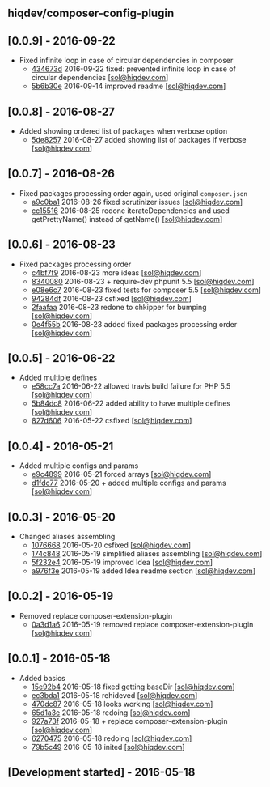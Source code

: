 hiqdev/composer-config-plugin
-----------------------------

## [0.0.9] - 2016-09-22

- Fixed infinite loop in case of circular dependencies in composer
    - [434673d] 2016-09-22 fixed: prevented infinite loop in case of circular dependencies [sol@hiqdev.com]
    - [5b6b30e] 2016-09-14 improved readme [sol@hiqdev.com]

## [0.0.8] - 2016-08-27

- Added showing ordered list of packages when verbose option
    - [5de8257] 2016-08-27 added showing list of packages if verbose [sol@hiqdev.com]

## [0.0.7] - 2016-08-26

- Fixed packages processing order again, used original `composer.json`
    - [a9c0ba1] 2016-08-26 fixed scrutinizer issues [sol@hiqdev.com]
    - [cc15516] 2016-08-25 redone iterateDependencies and used getPrettyName() instead of getName() [sol@hiqdev.com]

## [0.0.6] - 2016-08-23

- Fixed packages processing order
    - [c4bf7f9] 2016-08-23 more ideas [sol@hiqdev.com]
    - [8340080] 2016-08-23 + require-dev phpunit 5.5 [sol@hiqdev.com]
    - [e08e6c7] 2016-08-23 fixed tests for composer 5.5 [sol@hiqdev.com]
    - [94284df] 2016-08-23 csfixed [sol@hiqdev.com]
    - [2faafaa] 2016-08-23 redone to chkipper for bumping [sol@hiqdev.com]
    - [0e4f55b] 2016-08-23 added fixed packages processing order [sol@hiqdev.com]

## [0.0.5] - 2016-06-22

- Added multiple defines
    - [e58cc7a] 2016-06-22 allowed travis build failure for PHP 5.5 [sol@hiqdev.com]
    - [5b84dc8] 2016-06-22 added ability to have multiple defines [sol@hiqdev.com]
    - [827d606] 2016-05-22 csfixed [sol@hiqdev.com]

## [0.0.4] - 2016-05-21

- Added multiple configs and params
    - [e9c4899] 2016-05-21 forced arrays [sol@hiqdev.com]
    - [d1fdc77] 2016-05-20 + added multiple configs and params [sol@hiqdev.com]

## [0.0.3] - 2016-05-20

- Changed aliases assembling
    - [1076668] 2016-05-20 csfixed [sol@hiqdev.com]
    - [174c848] 2016-05-19 simplified aliases assembling [sol@hiqdev.com]
    - [5f232e4] 2016-05-19 improved Idea [sol@hiqdev.com]
    - [a976f3e] 2016-05-19 added Idea readme section [sol@hiqdev.com]

## [0.0.2] - 2016-05-19

- Removed replace composer-extension-plugin
    - [0a3d1a6] 2016-05-19 removed replace composer-extension-plugin [sol@hiqdev.com]

## [0.0.1] - 2016-05-18

- Added basics
    - [15e92b4] 2016-05-18 fixed getting baseDir [sol@hiqdev.com]
    - [ec3bda1] 2016-05-18 rehideved [sol@hiqdev.com]
    - [470dc87] 2016-05-18 looks working [sol@hiqdev.com]
    - [65d1a3e] 2016-05-18 redoing [sol@hiqdev.com]
    - [927a73f] 2016-05-18 + replace composer-extension-plugin [sol@hiqdev.com]
    - [6270475] 2016-05-18 redoing [sol@hiqdev.com]
    - [79b5c49] 2016-05-18 inited [sol@hiqdev.com]

## [Development started] - 2016-05-18

[e58cc7a]: https://github.com/hiqdev/composer-config-plugin/commit/e58cc7a
[5b84dc8]: https://github.com/hiqdev/composer-config-plugin/commit/5b84dc8
[827d606]: https://github.com/hiqdev/composer-config-plugin/commit/827d606
[e9c4899]: https://github.com/hiqdev/composer-config-plugin/commit/e9c4899
[d1fdc77]: https://github.com/hiqdev/composer-config-plugin/commit/d1fdc77
[1076668]: https://github.com/hiqdev/composer-config-plugin/commit/1076668
[174c848]: https://github.com/hiqdev/composer-config-plugin/commit/174c848
[5f232e4]: https://github.com/hiqdev/composer-config-plugin/commit/5f232e4
[a976f3e]: https://github.com/hiqdev/composer-config-plugin/commit/a976f3e
[0a3d1a6]: https://github.com/hiqdev/composer-config-plugin/commit/0a3d1a6
[15e92b4]: https://github.com/hiqdev/composer-config-plugin/commit/15e92b4
[ec3bda1]: https://github.com/hiqdev/composer-config-plugin/commit/ec3bda1
[470dc87]: https://github.com/hiqdev/composer-config-plugin/commit/470dc87
[65d1a3e]: https://github.com/hiqdev/composer-config-plugin/commit/65d1a3e
[927a73f]: https://github.com/hiqdev/composer-config-plugin/commit/927a73f
[6270475]: https://github.com/hiqdev/composer-config-plugin/commit/6270475
[79b5c49]: https://github.com/hiqdev/composer-config-plugin/commit/79b5c49
[0e4f55b]: https://github.com/hiqdev/composer-config-plugin/commit/0e4f55b
[c4bf7f9]: https://github.com/hiqdev/composer-config-plugin/commit/c4bf7f9
[8340080]: https://github.com/hiqdev/composer-config-plugin/commit/8340080
[e08e6c7]: https://github.com/hiqdev/composer-config-plugin/commit/e08e6c7
[94284df]: https://github.com/hiqdev/composer-config-plugin/commit/94284df
[2faafaa]: https://github.com/hiqdev/composer-config-plugin/commit/2faafaa
[cc15516]: https://github.com/hiqdev/composer-config-plugin/commit/cc15516
[a9c0ba1]: https://github.com/hiqdev/composer-config-plugin/commit/a9c0ba1
[5de8257]: https://github.com/hiqdev/composer-config-plugin/commit/5de8257
[434673d]: https://github.com/hiqdev/composer-config-plugin/commit/434673d
[5b6b30e]: https://github.com/hiqdev/composer-config-plugin/commit/5b6b30e
